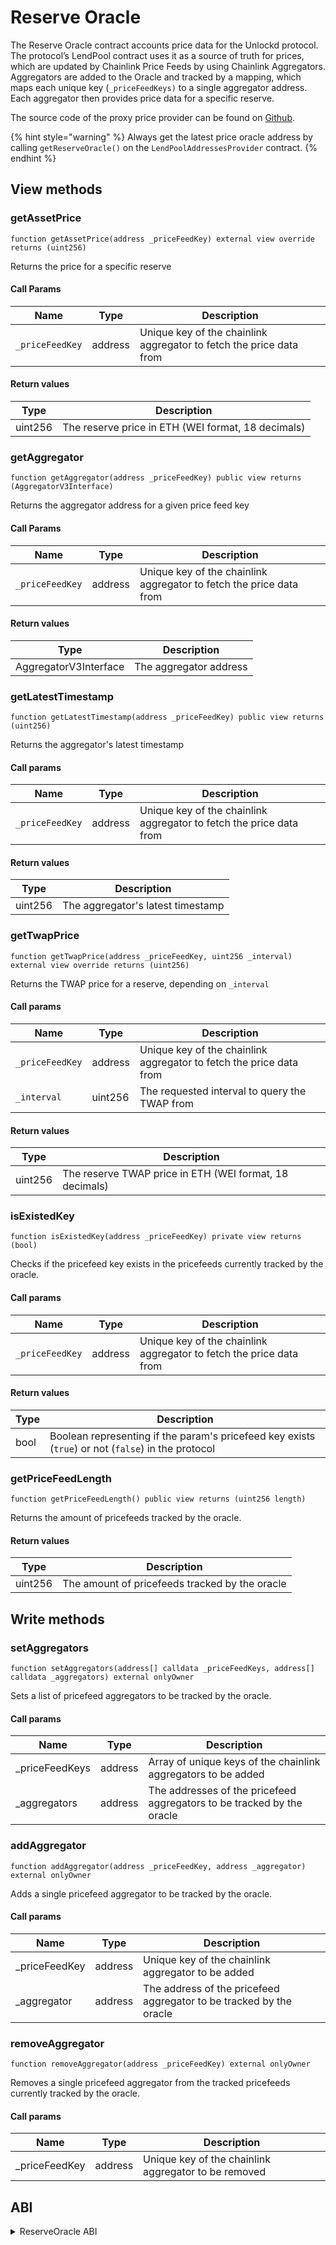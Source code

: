 # Reserve Oracle

The Reserve Oracle contract accounts price data for the Unlockd protocol. The protocol’s LendPool contract uses it as a source of truth for prices, which are updated by Chainlink Price Feeds by using Chainlink Aggregators. Aggregators are added to the Oracle and tracked by a mapping, which maps each unique key  (`_priceFeedKeys)` to a single aggregator address. Each aggregator then provides price data for a specific reserve.

The source code of the proxy price provider can be found on [Github](https://github.com/UnlockdFinance/unlockd-protocol-v1/blob/development/contracts/protocol/ReserveOracle.sol).

{% hint style="warning" %}
Always get the latest price oracle address by calling `getReserveOracle()` on the `LendPoolAddressesProvider` contract.
{% endhint %}

## View methods

### getAssetPrice

`function getAssetPrice(address _priceFeedKey) external view override returns (uint256)`

Returns the price for a specific reserve

#### Call Params

| Name            | Type    | Description                                                         |
| --------------- | ------- | ------------------------------------------------------------------- |
| `_priceFeedKey` | address | Unique key of the chainlink aggregator to fetch the price data from |

#### Return values

| Type    | Description                                        |
| ------- | -------------------------------------------------- |
| uint256 | The reserve price in ETH (WEI format, 18 decimals) |

### getAggregator

`function getAggregator(address _priceFeedKey) public view returns (AggregatorV3Interface)`

Returns the aggregator address for a given price feed key

#### Call Params

| Name            | Type    | Description                                                         |
| --------------- | ------- | ------------------------------------------------------------------- |
| `_priceFeedKey` | address | Unique key of the chainlink aggregator to fetch the price data from |

#### Return values

| Type                  | Description             |
| --------------------- | ----------------------- |
| AggregatorV3Interface | The aggregator address  |

### getLatestTimestamp

`function getLatestTimestamp(address _priceFeedKey) public view returns (uint256)`

Returns the aggregator's latest timestamp

#### Call params

| Name            | Type    | Description                                                         |
| --------------- | ------- | ------------------------------------------------------------------- |
| `_priceFeedKey` | address | Unique key of the chainlink aggregator to fetch the price data from |

#### Return values

| Type    | Description                       |
| ------- | --------------------------------- |
| uint256 | The aggregator's latest timestamp |

### getTwapPrice

`function getTwapPrice(address _priceFeedKey, uint256 _interval) external view override returns (uint256)`

Returns the TWAP price for a reserve, depending on `_interval`

#### Call params

| Name            | Type    | Description                                                         |
| --------------- | ------- | ------------------------------------------------------------------- |
| `_priceFeedKey` | address | Unique key of the chainlink aggregator to fetch the price data from |
| `_interval`     | uint256 | The requested interval to query the TWAP from                       |

#### Return values

| Type    | Description                                             |
| ------- | ------------------------------------------------------- |
| uint256 | The reserve TWAP price in ETH (WEI format, 18 decimals) |

### isExistedKey

`function isExistedKey(address _priceFeedKey) private view returns (bool)`

Checks if the pricefeed key exists in the pricefeeds currently tracked by the oracle.

#### Call params

| Name            | Type    | Description                                                         |
| --------------- | ------- | ------------------------------------------------------------------- |
| `_priceFeedKey` | address | Unique key of the chainlink aggregator to fetch the price data from |

#### Return values

| Type | Description                                                                                        |
| ---- | -------------------------------------------------------------------------------------------------- |
| bool | Boolean representing if the param's pricefeed key exists (`true`) or not (`false`) in the protocol |

### getPriceFeedLength

`function getPriceFeedLength() public view returns (uint256 length)`

Returns the amount of pricefeeds tracked by the oracle.

#### Return values

| Type    | Description                                    |
| ------- | ---------------------------------------------- |
| uint256 | The amount of pricefeeds tracked by the oracle |

## Write methods

### setAggregators

`function setAggregators(address[] calldata _priceFeedKeys, address[] calldata _aggregators) external onlyOwner`

Sets a list of pricefeed aggregators to be tracked by the oracle.

#### Call params

| Name            | Type    | Description                                                            |
| --------------- | ------- | ---------------------------------------------------------------------- |
| \_priceFeedKeys | address | Array of unique keys of the chainlink aggregators to be added          |
| \_aggregators   | address | The addresses of the pricefeed aggregators to be tracked by the oracle |

### addAggregator

`function addAggregator(address _priceFeedKey, address _aggregator) external onlyOwner`

Adds a single  pricefeed aggregator to be tracked by the oracle.

#### Call params

| Name           | Type    | Description                                                         |
| -------------- | ------- | ------------------------------------------------------------------- |
| \_priceFeedKey | address | Unique key of the chainlink aggregator to be added                  |
| \_aggregator   | address | The address of the pricefeed aggregator to be tracked by the oracle |

### removeAggregator

`function removeAggregator(address _priceFeedKey) external onlyOwner`

Removes a single pricefeed aggregator  from the tracked pricefeeds currently tracked by the oracle.

#### Call params

| Name           | Type    | Description                                          |
| -------------- | ------- | ---------------------------------------------------- |
| \_priceFeedKey | address | Unique key of the chainlink aggregator to be removed |

## ABI

<details>

<summary>ReserveOracle ABI</summary>

```json
[
    {
      "anonymous": false,
      "inputs": [
        {
          "indexed": false,
          "internalType": "address",
          "name": "currencyKey",
          "type": "address"
        },
        {
          "indexed": false,
          "internalType": "address",
          "name": "aggregator",
          "type": "address"
        }
      ],
      "name": "AggregatorAdded",
      "type": "event"
    },
    {
      "anonymous": false,
      "inputs": [
        {
          "indexed": false,
          "internalType": "address",
          "name": "currencyKey",
          "type": "address"
        },
        {
          "indexed": false,
          "internalType": "address",
          "name": "aggregator",
          "type": "address"
        }
      ],
      "name": "AggregatorRemoved",
      "type": "event"
    },
    {
      "anonymous": false,
      "inputs": [
        {
          "indexed": true,
          "internalType": "address",
          "name": "previousOwner",
          "type": "address"
        },
        {
          "indexed": true,
          "internalType": "address",
          "name": "newOwner",
          "type": "address"
        }
      ],
      "name": "OwnershipTransferred",
      "type": "event"
    },
    {
      "inputs": [
        {
          "internalType": "address",
          "name": "_priceFeedKey",
          "type": "address"
        },
        {
          "internalType": "address",
          "name": "_aggregator",
          "type": "address"
        }
      ],
      "name": "addAggregator",
      "outputs": [],
      "stateMutability": "nonpayable",
      "type": "function"
    },
    {
      "inputs": [
        {
          "internalType": "address",
          "name": "_priceFeedKey",
          "type": "address"
        }
      ],
      "name": "getAggregator",
      "outputs": [
        {
          "internalType": "contract AggregatorV3Interface",
          "name": "",
          "type": "address"
        }
      ],
      "stateMutability": "view",
      "type": "function"
    },
    {
      "inputs": [
        {
          "internalType": "address",
          "name": "_priceFeedKey",
          "type": "address"
        }
      ],
      "name": "getAssetPrice",
      "outputs": [
        {
          "internalType": "uint256",
          "name": "",
          "type": "uint256"
        }
      ],
      "stateMutability": "view",
      "type": "function"
    },
    {
      "inputs": [
        {
          "internalType": "address",
          "name": "_priceFeedKey",
          "type": "address"
        }
      ],
      "name": "getLatestTimestamp",
      "outputs": [
        {
          "internalType": "uint256",
          "name": "",
          "type": "uint256"
        }
      ],
      "stateMutability": "view",
      "type": "function"
    },
    {
      "inputs": [],
      "name": "getPriceFeedLength",
      "outputs": [
        {
          "internalType": "uint256",
          "name": "length",
          "type": "uint256"
        }
      ],
      "stateMutability": "view",
      "type": "function"
    },
    {
      "inputs": [
        {
          "internalType": "address",
          "name": "_priceFeedKey",
          "type": "address"
        },
        {
          "internalType": "uint256",
          "name": "_interval",
          "type": "uint256"
        }
      ],
      "name": "getTwapPrice",
      "outputs": [
        {
          "internalType": "uint256",
          "name": "",
          "type": "uint256"
        }
      ],
      "stateMutability": "view",
      "type": "function"
    },
    {
      "inputs": [
        {
          "internalType": "address",
          "name": "_weth",
          "type": "address"
        }
      ],
      "name": "initialize",
      "outputs": [],
      "stateMutability": "nonpayable",
      "type": "function"
    },
    {
      "inputs": [],
      "name": "owner",
      "outputs": [
        {
          "internalType": "address",
          "name": "",
          "type": "address"
        }
      ],
      "stateMutability": "view",
      "type": "function"
    },
    {
      "inputs": [
        {
          "internalType": "uint256",
          "name": "",
          "type": "uint256"
        }
      ],
      "name": "priceFeedKeys",
      "outputs": [
        {
          "internalType": "address",
          "name": "",
          "type": "address"
        }
      ],
      "stateMutability": "view",
      "type": "function"
    },
    {
      "inputs": [
        {
          "internalType": "address",
          "name": "",
          "type": "address"
        }
      ],
      "name": "priceFeedMap",
      "outputs": [
        {
          "internalType": "contract AggregatorV3Interface",
          "name": "",
          "type": "address"
        }
      ],
      "stateMutability": "view",
      "type": "function"
    },
    {
      "inputs": [
        {
          "internalType": "address",
          "name": "_priceFeedKey",
          "type": "address"
        }
      ],
      "name": "removeAggregator",
      "outputs": [],
      "stateMutability": "nonpayable",
      "type": "function"
    },
    {
      "inputs": [],
      "name": "renounceOwnership",
      "outputs": [],
      "stateMutability": "nonpayable",
      "type": "function"
    },
    {
      "inputs": [
        {
          "internalType": "address[]",
          "name": "_priceFeedKeys",
          "type": "address[]"
        },
        {
          "internalType": "address[]",
          "name": "_aggregators",
          "type": "address[]"
        }
      ],
      "name": "setAggregators",
      "outputs": [],
      "stateMutability": "nonpayable",
      "type": "function"
    },
    {
      "inputs": [
        {
          "internalType": "address",
          "name": "newOwner",
          "type": "address"
        }
      ],
      "name": "transferOwnership",
      "outputs": [],
      "stateMutability": "nonpayable",
      "type": "function"
    },
    {
      "inputs": [],
      "name": "weth",
      "outputs": [
        {
          "internalType": "address",
          "name": "",
          "type": "address"
        }
      ],
      "stateMutability": "view",
      "type": "function"
    }
  ]
```

</details>
